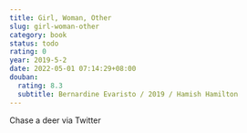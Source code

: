 ```yaml
---
title: Girl, Woman, Other
slug: girl-woman-other
category: book
status: todo
rating: 0
year: 2019-5-2
date: 2022-05-01 07:14:29+08:00
douban:
  rating: 8.3
  subtitle: Bernardine Evaristo / 2019 / Hamish Hamilton
---
```


Chase a deer via Twitter
